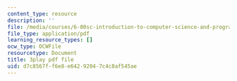 ```yaml
---
content_type: resource
description: ''
file: /media/courses/6-00sc-introduction-to-computer-science-and-programming-spring-2011/d7c8567ff6e8e64292047c4c8af545ae_hGQw3KJ7i6Q.pdf
file_type: application/pdf
learning_resource_types: []
ocw_type: OCWFile
resourcetype: Document
title: 3play pdf file
uid: d7c8567f-f6e8-e642-9204-7c4c8af545ae
---
```


